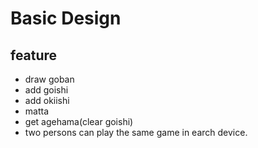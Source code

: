 # Basic Design

## feature

- draw goban
- add goishi
- add okiishi
- matta
- get agehama(clear goishi)
- two persons can play the same game in earch device.
